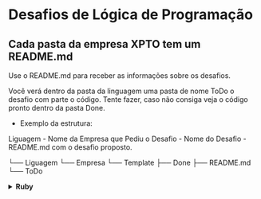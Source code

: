 # Desafios de Lógica de Programação

## Cada pasta da empresa XPTO tem um README.md

Use o README.md para receber as informações sobre os desafios.

Você verá dentro da pasta da linguagem uma pasta de nome ToDo o desafio com parte o código.
Tente fazer, caso não consiga veja o código pronto dentro da pasta Done.

- Exemplo da estrutura:

Liguagem - Nome da Empresa que Pediu o Desafio - Nome do Desafio - README.md com o desafio proposto.

└── Liguagem
    └── Empresa
        └── Template
            ├── Done
            ├── README.md
            └── ToDo


<!-- Ruby -->
<details>
    <summary><strong>Ruby</strong></summary>
    <br />
    <div align="left">
        <!-- Solucionando Problemas Básicos em Ruby -->
        <table border=0>
            <tr>
                <th colspan="4">Solucionando Problemas Básicos em Ruby</th>
            </tr>
            <tr>
                <th colspan="4"></th>
            </tr>
            <tr>
                <th>Desafios</th>
                <th>Nome</th>
                <th>Resolução</th>
                <th>Feito?</th>
            </tr>
            <tr>
                <td align="center">1</td>
                <td>Par ou Ímpar</td>
                <td align="center"><a href="#">💡</a></td>
                <td align="center">✅</td>
            </tr>
            <tr>
                <td align="center">2</td>
                <td>DDD</td>
                <td align="center"><a href="#">💡</a></td>
                <td align="center">✅</td>
            </tr>
            <tr>
                <td align="center">3</td>
                <td>Idade em Dias</td>
                <td align="center"><a href="#">💡</a></td>
                <td align="center">✅</td>
        </table>
        <!-- Solucionando Problemas Básicos em Ruby -->
        <!-- Praticando com Desafios Intermediários em Ruby -->
        <table border=0>
            <tr>
                <th colspan="4">Praticando com Desafios Intermediários em Ruby</th>
            </tr>
            <tr>
                <th colspan="4"></th>
            </tr>
            <tr>
                <th>Desafios</th>
                <th>Nome</th>
                <th>Resolução</th>
                <th>Feito?</th>
            </tr>
            <tr>
                <td align="center">1</td>
                <td><a href="#">Encaixa ou Não?</a></td>
                <td align="center"><a href="#">💡</a></td>
                <td align="center">✅</td>
            </tr>
            <tr>
                <td align="center">2</td>
                <td><a href="#">Tipo de Combustível</a></td>
                <td align="center"><a href="#">💡</a></td>
                <td align="center">✅</td>
            </tr>
            <tr>
                <td align="center">3</td>
                <td><a href="#">Crescimento Populacional</a></td>
                <td align="center"><a href="#">💡</a></td>
                <td align="center">✅</td>
            </tr>
            <tr>
                <td align="center">4</td>
                <td><a href="#">Fibonacci Fácil</a></td>
                <td align="center"><a href="#">💡</a></td>
                <td align="center">✅</td>
            </tr>
            <tr>
                <td align="center">5</td>
                <td><a href="#">Sequência Lógica</a></td>
                <td align="center"><a href="#">💡</a></td>
                <td align="center">✅</td>
            </tr>
        </table>
        <!-- Praticando com Desafios Intermediários em Ruby -->
        <!-- Solucionando desafios matemáticos em Ruby -->
        <table border=0>
            <tr>
                <th colspan="4">Solucionando desafios matemáticos em Ruby</th>
            </tr>
            <tr>
                <th colspan="4"></th>
            </tr>
            <tr>
                <th>Desafios</th>
                <th>Nome</th>
                <th>Resolução</th>
                <th>Feito?</th>
            </tr>
            <tr>
                <td align="center">1</td>
                <td><a href="https://github.com/treinalinux/Desafios-de-Logica-de-Programacao/blob/main/Ruby/Dio/Substituicao_em_Vetor_I/README.md">Substituição em Vetor I</a></td>
                <td align="center"><a href="https://github.com/treinalinux/Desafios-de-Logica-de-Programacao/blob/main/Ruby/Dio/Substituicao_em_Vetor_I/Done/substituicao_em_vetor.rb">💡</a></td>
                <td align="center">✅</td>
            </tr>
            <tr>
                <td align="center">2</td>
                <td><a href="#">Fibonacci em Vetor</a></td>
                <td align="center"><a href="#">💡</a></td>
                <td align="center">✅</td>
            </tr>
            <tr>
                <td align="center">3</td>
                <td><a href="#">Acima da Diagonal Principal</a></td>
                <td align="center"><a href="#">💡</a></td>
                <td align="center">✅</td>
            </tr>
        </table>
        <!-- Solucionando desafios matemáticos em Ruby -->
    </div>
</details>
